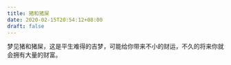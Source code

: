 ```yaml
---
title: 猪和猪屎
date: 2020-02-15T20:54:12+08:00
draft: false
---
```


梦见猪和猪屎，这是平生难得的吉梦，可能给你带来不小的财运，不久的将来你就会拥有大量的财富。


